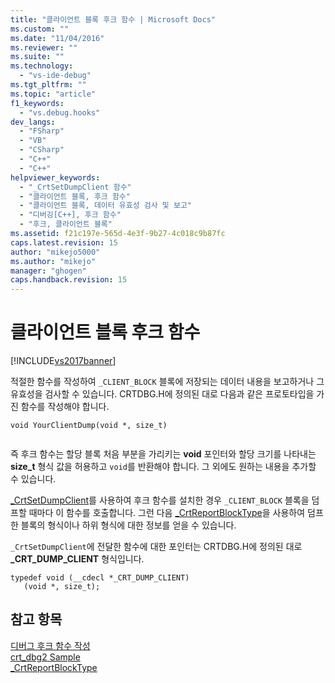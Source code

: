 ```yaml
---
title: "클라이언트 블록 후크 함수 | Microsoft Docs"
ms.custom: ""
ms.date: "11/04/2016"
ms.reviewer: ""
ms.suite: ""
ms.technology: 
  - "vs-ide-debug"
ms.tgt_pltfrm: ""
ms.topic: "article"
f1_keywords: 
  - "vs.debug.hooks"
dev_langs: 
  - "FSharp"
  - "VB"
  - "CSharp"
  - "C++"
  - "C++"
helpviewer_keywords: 
  - "_CrtSetDumpClient 함수"
  - "클라이언트 블록, 후크 함수"
  - "클라이언트 블록, 데이터 유효성 검사 및 보고"
  - "디버깅[C++], 후크 함수"
  - "후크, 클라이언트 블록"
ms.assetid: f21c197e-565d-4e3f-9b27-4c018c9b87fc
caps.latest.revision: 15
author: "mikejo5000"
ms.author: "mikejo"
manager: "ghogen"
caps.handback.revision: 15
---
```

# 클라이언트 블록 후크 함수
[!INCLUDE[vs2017banner](../code-quality/includes/vs2017banner.md)]

적절한 함수를 작성하여 `_CLIENT_BLOCK` 블록에 저장되는 데이터 내용을 보고하거나 그 유효성을 검사할 수 있습니다.  CRTDBG.H에 정의된 대로 다음과 같은 프로토타입을 가진 함수를 작성해야 합니다.  
  
```  
void YourClientDump(void *, size_t)  
  
```  
  
 즉 후크 함수는 할당 블록 처음 부분을 가리키는 **void** 포인터와 할당 크기를 나타내는 **size\_t** 형식 값을 허용하고 `void`를 반환해야 합니다.  그 외에도 원하는 내용을 추가할 수 있습니다.  
  
 [\_CrtSetDumpClient](/visual-cpp/c-runtime-library/reference/crtsetdumpclient)를 사용하여 후크 함수를 설치한 경우 `_CLIENT_BLOCK` 블록을 덤프할 때마다 이 함수를 호출합니다.  그런 다음 [\_CrtReportBlockType](/visual-cpp/c-runtime-library/reference/crtreportblocktype)을 사용하여 덤프한 블록의 형식이나 하위 형식에 대한 정보를 얻을 수 있습니다.  
  
 `_CrtSetDumpClient`에 전달한 함수에 대한 포인터는 CRTDBG.H에 정의된 대로 **\_CRT\_DUMP\_CLIENT** 형식입니다.  
  
```  
typedef void (__cdecl *_CRT_DUMP_CLIENT)  
   (void *, size_t);  
```  
  
## 참고 항목  
 [디버그 후크 함수 작성](../debugger/debug-hook-function-writing.md)   
 [crt\_dbg2 Sample](http://msdn.microsoft.com/ko-kr/21e1346a-6a17-4f57-b275-c76813089167)   
 [\_CrtReportBlockType](/visual-cpp/c-runtime-library/reference/crtreportblocktype)